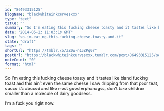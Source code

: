 ```yaml
---
id: "86493315125"
blogName: "blackwhiteinkcurvesxxx"
type: "text"
title: ""
summary: "So I'm eating this fucking cheese toasty and it tastes like bland fucking toast and this ain't even the same cheese I saw..."
date: "2014-05-22 11:03:19 GMT"
slug: "so-im-eating-this-fucking-cheese-toasty-and-it"
state: "draft"
tags: ""
shortUrl: "https://tmblr.co/ZZ0w-n1GZPq0r"
postUrl: "https://blackwhiteinkcurvesxxx.tumblr.com/post/86493315125/so-im-eating-this-fucking-cheese-toasty-and-it"
noteCount: "0"
format: "html"
---
```


So I’m eating this fucking cheese toasty and it tastes like bland fucking toast and this ain’t even the same cheese I saw dripping from that poor teat, cause it’s abused and like most good orphanages, don’t take children smaller than a molecule of dairy goodness. 

I’m a fuck you right now.